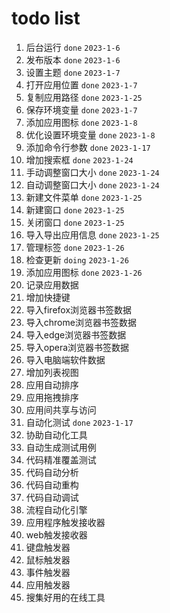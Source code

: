 # todo list
1. 后台运行 `done` `2023-1-6`
2. 发布版本 `done` `2023-1-6`
3. 设置主题 `done` `2023-1-7`
4. 打开应用位置 `done` `2023-1-7`
5. 复制应用路径 `done` `2023-1-25`
6. 保存环境变量 `done` `2023-1-7`
7. 添加应用图标 `done` `2023-1-8`
8. 优化设置环境变量 `done` `2023-1-8`
9. 添加命令行参数 `done` `2023-1-17`
10. 增加搜索框 `done` `2023-1-24`
11. 手动调整窗口大小 `done` `2023-1-24`
12. 自动调整窗口大小 `done` `2023-1-24`
13. 新建文件菜单 `done` `2023-1-25`
14. 新建窗口 `done` `2023-1-25`
15. 关闭窗口 `done` `2023-1-25`
16. 导入导出应用信息 `done` `2023-1-25`
17. 管理标签 `done` `2023-1-26`
18. 检查更新 `doing` `2023-1-26`
19. 添加应用图标 `done` `2023-1-26`
20. 记录应用数据
21. 增加快捷键
22. 导入firefox浏览器书签数据 
23. 导入chrome浏览器书签数据
24. 导入edge浏览器书签数据 
25. 导入opera浏览器书签数据
26. 导入电脑端软件数据
27. 增加列表视图
28. 应用自动排序
29. 应用拖拽排序
30. 应用间共享与访问
31. 自动化测试 `done` `2023-1-17`
32. 协助自动化工具
33. 自动生成测试用例
34. 代码精准覆盖测试
35. 代码自动分析
36. 代码自动重构
37. 代码自动调试
38. 流程自动化引擎
39. 应用程序触发接收器
40. web触发接收器
41. 键盘触发器
42. 鼠标触发器
43. 事件触发器
44. 应用触发器
45. 搜集好用的在线工具
